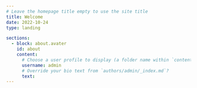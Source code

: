 ```yaml
---
# Leave the homepage title empty to use the site title
title: Welcome
date: 2022-10-24
type: landing

sections:
  - block: about.avater
    id: about
    content:
      # Choose a user profile to display (a folder name within `content/authors/`)
      username: admin
      # Override your bio text from `authors/admin/_index.md`?
      text:
---
```


